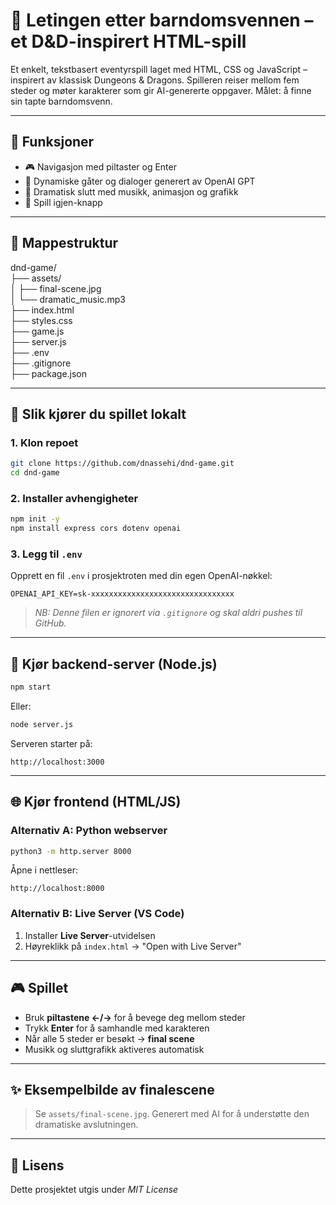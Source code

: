 # 🧙 Letingen etter barndomsvennen – et D&D-inspirert HTML-spill

Et enkelt, tekstbasert eventyrspill laget med HTML, CSS og JavaScript – inspirert av klassisk Dungeons & Dragons. Spilleren reiser mellom fem steder og møter karakterer som gir AI-genererte oppgaver. Målet: å finne sin tapte barndomsvenn.

---

## 🔧 Funksjoner

- 🎮 Navigasjon med piltaster og Enter
- 🧩 Dynamiske gåter og dialoger generert av OpenAI GPT
- 🎵 Dramatisk slutt med musikk, animasjon og grafikk
- 🔁 Spill igjen-knapp

---

## 📁 Mappestruktur

dnd-game/ \
├── assets/ \
│   ├── final-scene.jpg \
│   └── dramatic\_music.mp3 \
├── index.html \
├── styles.css \
├── game.js \
├── server.js \
├── .env \
├── .gitignore \
├── package.json 

---

## 🚀 Slik kjører du spillet lokalt

### 1. Klon repoet

```bash
git clone https://github.com/dnassehi/dnd-game.git
cd dnd-game
````

### 2. Installer avhengigheter

```bash
npm init -y
npm install express cors dotenv openai
```

### 3. Legg til `.env`

Opprett en fil `.env` i prosjektroten med din egen OpenAI-nøkkel:

```
OPENAI_API_KEY=sk-xxxxxxxxxxxxxxxxxxxxxxxxxxxxxxxx
```

> *NB: Denne filen er ignorert via `.gitignore` og skal aldri pushes til GitHub.*

---

## 🧠 Kjør backend-server (Node.js)

```bash
npm start
```

Eller:

```bash
node server.js
```

Serveren starter på:

```
http://localhost:3000
```

---

## 🌐 Kjør frontend (HTML/JS)

### Alternativ A: Python webserver

```bash
python3 -m http.server 8000
```

Åpne i nettleser:

```
http://localhost:8000
```

### Alternativ B: Live Server (VS Code)

1. Installer **Live Server**-utvidelsen
2. Høyreklikk på `index.html` → "Open with Live Server"

---

## 🎮 Spillet

* Bruk **piltastene ←/→** for å bevege deg mellom steder
* Trykk **Enter** for å samhandle med karakteren
* Når alle 5 steder er besøkt → **final scene**
* Musikk og sluttgrafikk aktiveres automatisk

---

## ✨ Eksempelbilde av finalescene

> Se `assets/final-scene.jpg`. Generert med AI for å understøtte den dramatiske avslutningen.

---

## 📜 Lisens

Dette prosjektet utgis under _MIT License_ 
